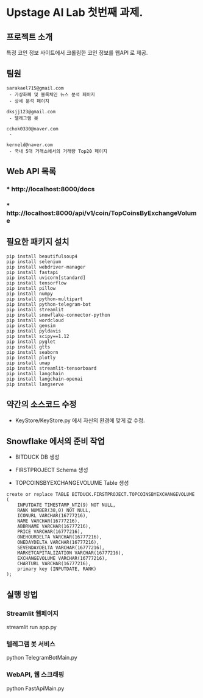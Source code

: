 # Upstage AI Lab 첫번째 과제.

## 프로젝트 소개

특정 코인 정보 사이트에서 크롤링한 코인 정보를 웹API 로 제공.

## 팀원

```
sarakael715@gmail.com
 - 가상화폐 및 블록체인 뉴스 분석 페이지
 - 상세 분석 페이지

dksjj123@gmail.com
 - 텔레그램 봇

cchok0330@naver.com
 - 
 
kerneld@naver.com
 - 국내 5대 거래소에서의 거래량 Top20 페이지
```

## Web API 목록

### * http://localhost:8000/docs
### * http://localhost:8000/api/v1/coin/TopCoinsByExchangeVolume



## 필요한 패키지 설치

```
pip install beautifulsoup4
pip install selenium
pip install webdriver-manager
pip install fastapi
pip install uvicorn[standard]
pip install tensorflow
pip install pillow
pip install numpy
pip install python-multipart
pip install python-telegram-bot
pip install streamlit
pip install snowflake-connector-python
pip install wordcloud
pip install gensim
pip install pyldavis
pip install scipy==1.12
pip install pyglet
pip install gtts
pip install seaborn
pip install plotly
pip install umap
pip install streamlit-tensorboard
pip install langchain
pip install langchain-openai
pip install langserve
```

## 약간의 소스코드 수정

* KeyStore/KeyStore.py 에서 자신의 환경에 맞게 값 수정.


## Snowflake 에서의 준비 작업

* BITDUCK DB 생성

* FIRSTPROJECT Schema 생성

* TOPCOINSBYEXCHANGEVOLUME Table 생성

```
create or replace TABLE BITDUCK.FIRSTPROJECT.TOPCOINSBYEXCHANGEVOLUME (
	INPUTDATE TIMESTAMP_NTZ(9) NOT NULL,
	RANK NUMBER(38,0) NOT NULL,
	ICONURL VARCHAR(16777216),
	NAME VARCHAR(16777216),
	ABBRNAME VARCHAR(16777216),
	PRICE VARCHAR(16777216),
	ONEHOURDELTA VARCHAR(16777216),
	ONEDAYDELTA VARCHAR(16777216),
	SEVENDAYDELTA VARCHAR(16777216),
	MARKETCAPITALIZATION VARCHAR(16777216),
	EXCHANGEVOLUME VARCHAR(16777216),
	CHARTURL VARCHAR(16777216),
	primary key (INPUTDATE, RANK)
);
```

## 실행 방법


### Streamlit 웹페이지
streamlit run app.py

### 텔레그램 봇 서비스
python TelegramBotMain.py

### WebAPI, 웹 스크래핑
python FastApiMain.py


